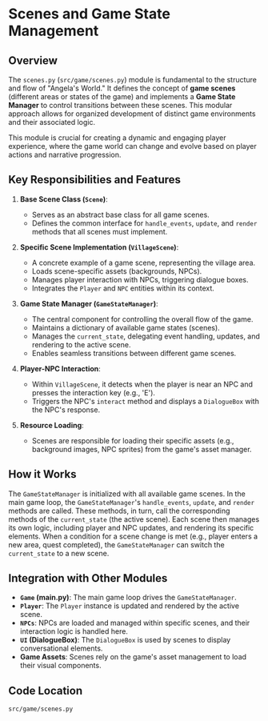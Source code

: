 # Scenes and Game State Management

## Overview

The `scenes.py` (`src/game/scenes.py`) module is fundamental to the structure and flow of "Angela's World." It defines the concept of **game scenes** (different areas or states of the game) and implements a **Game State Manager** to control transitions between these scenes. This modular approach allows for organized development of distinct game environments and their associated logic.

This module is crucial for creating a dynamic and engaging player experience, where the game world can change and evolve based on player actions and narrative progression.

## Key Responsibilities and Features

1.  **Base Scene Class (`Scene`)**: 
    *   Serves as an abstract base class for all game scenes.
    *   Defines the common interface for `handle_events`, `update`, and `render` methods that all scenes must implement.

2.  **Specific Scene Implementation (`VillageScene`)**: 
    *   A concrete example of a game scene, representing the village area.
    *   Loads scene-specific assets (backgrounds, NPCs).
    *   Manages player interaction with NPCs, triggering dialogue boxes.
    *   Integrates the `Player` and `NPC` entities within its context.

3.  **Game State Manager (`GameStateManager`)**: 
    *   The central component for controlling the overall flow of the game.
    *   Maintains a dictionary of available game states (scenes).
    *   Manages the `current_state`, delegating event handling, updates, and rendering to the active scene.
    *   Enables seamless transitions between different game scenes.

4.  **Player-NPC Interaction**: 
    *   Within `VillageScene`, it detects when the player is near an NPC and presses the interaction key (e.g., 'E').
    *   Triggers the NPC's `interact` method and displays a `DialogueBox` with the NPC's response.

5.  **Resource Loading**: 
    *   Scenes are responsible for loading their specific assets (e.g., background images, NPC sprites) from the game's asset manager.

## How it Works

The `GameStateManager` is initialized with all available game scenes. In the main game loop, the `GameStateManager`'s `handle_events`, `update`, and `render` methods are called. These methods, in turn, call the corresponding methods of the `current_state` (the active scene). Each scene then manages its own logic, including player and NPC updates, and rendering its specific elements. When a condition for a scene change is met (e.g., player enters a new area, quest completed), the `GameStateManager` can switch the `current_state` to a new scene.

## Integration with Other Modules

-   **`Game` (main.py)**: The main game loop drives the `GameStateManager`.
-   **`Player`**: The `Player` instance is updated and rendered by the active scene.
-   **`NPCs`**: NPCs are loaded and managed within specific scenes, and their interaction logic is handled here.
-   **`UI` (DialogueBox)**: The `DialogueBox` is used by scenes to display conversational elements.
-   **Game Assets**: Scenes rely on the game's asset management to load their visual components.

## Code Location

`src/game/scenes.py`
